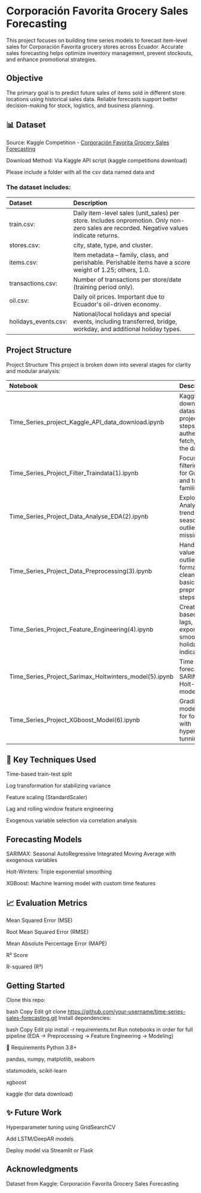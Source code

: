 # Corporación Favorita Grocery Sales Forecasting
This project focuses on building time series models to forecast item-level sales for Corporación Favorita grocery stores across Ecuador. Accurate sales forecasting helps optimize inventory management, prevent stockouts, and enhance promotional strategies.

## Objective
The primary goal is to predict future sales of items sold in different store locations using historical sales data. Reliable forecasts support better decision-making for stock, logistics, and business planning.

## 📊 Dataset
Source: Kaggle Competition - [Corporación Favorita Grocery Sales Forecasting](https://www.kaggle.com/competitions/favorita-grocery-sales-forecasting/data)

Download Method: Via Kaggle API script (kaggle competitions download)

Please include a folder with all the csv data named data and 

### The dataset includes:
| Dataset | Description    |
| :-------- | :------- |
| train.csv:| Daily item-level sales (unit_sales) per store. Includes onpromotion. Only non-zero sales are recorded. Negative values indicate returns.|
| stores.csv:| city, state, type, and cluster.|
| items.csv: | Item metadata – family, class, and perishable. Perishable items have a score weight of 1.25; others, 1.0.|
| transactions.csv:| Number of transactions per store/date (training period only).|
| oil.csv: | Daily oil prices. Important due to Ecuador's oil-driven economy.|
| holidays_events.csv: | National/local holidays and special events, including transferred, bridge, workday, and additional holiday types.|


## Project Structure

Project Structure
This project is broken down into several stages for clarity and modular analysis:

| Notebook | Description    |
| :-------- | :------- |
| Time_Series_project_Kaggle_API_data_download.ipynb | Kaggle API to download the dataset for project, including steps to authenticate, fetch, and extract the data|
| Time_Series_Project_Filter_Traindata(1).ipynb | Focused on filtering train data for Guayas region and top 3 item families|
| Time_Series_Project_Data_Analyse_EDA(2).ipynb | Exploratory Data Analysis (EDA): trends, seasonality, outliers, and missing values|
| Time_Series_Project_Data_Preprocessing(3).ipynb | Handling missing values, handling outliers, formatting dates, cleaning and basic preprocessing steps|
| Time_Series_Project_Feature_Engineering(4).ipynb | Creation of time-based features, lags, rolling stats, exponential smoothing, holiday indicators, etc|
| Time_Series_Project_Sarimax_Holtwinters_model(5).ipynb | Time series forecasting using SARIMAX and Holt-Winters models|
| Time_Series_Project_XGboost_Model(6).ipynb | Gradient boosting model (XGBoost) for forecasting with hyperpamrameter tunning|


## 🔧 Key Techniques Used
Time-based train-test split

Log transformation for stabilizing variance

Feature scaling (StandardScaler)

Lag and rolling window feature engineering

Exogenous variable selection via correlation analysis


## Forecasting Models
SARIMAX: Seasonal AutoRegressive Integrated Moving Average with exogenous variables

Holt-Winters: Triple exponential smoothing

XGBoost: Machine learning model with custom time features

## 📈  Evaluation Metrics
Mean Squared Error (MSE)

Root Mean Squared Error (RMSE)

Mean Absolute Percentage Error (MAPE)

R² Score

R-squared (R²)


## Getting Started
Clone this repo:

bash
Copy
Edit
git clone https://github.com/your-username/time-series-sales-forecasting.git
Install dependencies:

bash
Copy
Edit
pip install -r requirements.txt
Run notebooks in order for full pipeline (EDA → Preprocessing → Feature Engineering → Modeling)

📌 Requirements
Python 3.8+

pandas, numpy, matplotlib, seaborn

statsmodels, scikit-learn

xgboost

kaggle (for data download)

## ✨ Future Work
Hyperparameter tuning using GridSearchCV

Add LSTM/DeepAR models

Deploy model via Streamlit or Flask

## Acknowledgments
Dataset from Kaggle: Corporación Favorita Grocery Sales Forecasting
